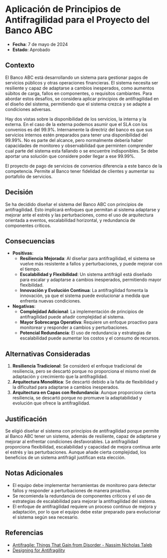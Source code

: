 # Aplicación de Principios de Antifragilidad para el Proyecto del Banco ABC

- **Fecha**: 7 de mayo de 2024
- **Estado**: Aprobado

## Contexto
El Banco ABC está desarrollando un sistema para gestionar pagos de servicios públicos y otras operaciones financieras. 
El sistema necesita ser resiliente y capaz de adaptarse a cambios inesperados, como aumentos súbitos de carga, fallos en componentes, o requisitos cambiantes.
Para abordar estos desafíos, se considera aplicar principios de antifragilidad en el diseño del sistema, permitiendo 
que el sistema crezca y se adapte a condiciones adversas.

Hay dos vistas sobre la disponibilidad de los servicios, la interna y la externa. 
En el caso de la externa podemos asumir que el SLA con los convenios es del 99.9%. 
Internamente la directriz del banco es que sus servicios internos estén preparados para tener una disponibilidad del 99.99%. 
No es parte del alcance, pero normalmente debería haber capacidades de monitoreo y observabilidad que perminten 
comprender cual parte del sistema esta fallando o se encuentre indisponibles. Se debe aportar una solución 
que considere poder llegar a ese 99.99%.

El proyecto de pago de servicios de convenios diferencia a este banco de la competencia. Permite al Banco tener fidelidad de clientes y aumentar su portafolio de servicios.

## Decisión
Se ha decidido diseñar el sistema del Banco ABC con principios de antifragilidad. Esto implicará enfoques que permitan al sistema adaptarse y mejorar ante el estrés y las perturbaciones, como el uso de arquitectura orientada a eventos, escalabilidad horizontal, y redundancia de componentes críticos.

## Consecuencias
- **Positivas**:
    - **Resiliencia Mejorada**: Al diseñar para antifragilidad, el sistema se vuelve más resistente a fallos y perturbaciones, y puede mejorar con el tiempo.
    - **Escalabilidad y Flexibilidad**: Un sistema antifrágil está diseñado para escalar y adaptarse a cambios inesperados, permitiendo mayor flexibilidad.
    - **Innovación y Evolución Continua**: La antifragilidad fomenta la innovación, ya que el sistema puede evolucionar a medida que enfrenta nuevas condiciones.
- **Negativas**:
    - **Complejidad Adicional**: La implementación de principios de antifragilidad puede añadir complejidad al sistema.
    - **Mayor Sobrecarga Operativa**: Requiere un enfoque proactivo para monitorear y responder a cambios y perturbaciones.
    - **Potencial Redundancia**: El uso de redundancia y estrategias de escalabilidad puede aumentar los costos y el consumo de recursos.

## Alternativas Consideradas
1. **Resiliencia Tradicional**: Se consideró el enfoque tradicional de resiliencia, pero se descartó porque no proporciona el mismo nivel de adaptación y crecimiento que la antifragilidad.
2. **Arquitectura Monolítica**: Se descartó debido a la falta de flexibilidad y la dificultad para adaptarse a cambios inesperados.
3. **Arquitectura en Capas con Redundancia**: Aunque proporciona cierta resiliencia, se descartó porque no promueve la adaptabilidad y evolución que ofrece la antifragilidad.

## Justificación
Se eligió diseñar el sistema con principios de antifragilidad porque permite al Banco ABC tener un sistema, además de resiliente, capaz de adaptarse y mejorar al enfrentar condiciones desfavorables. La antifragilidad proporciona flexibilidad, escalabilidad y capacidad de mejora continua ante el estrés y las perturbaciones. Aunque añade cierta complejidad, los beneficios de un sistema antifrágil justifican esta elección.

## Notas Adicionales
- El equipo debe implementar herramientas de monitoreo para detectar fallos y responder a perturbaciones de manera proactiva.
- Se recomienda la redundancia de componentes críticos y el uso de estrategias de escalabilidad para mejorar la antifragilidad del sistema.
- El enfoque de antifragilidad requiere un proceso continuo de mejora y adaptación, por lo que el equipo debe estar preparado para evolucionar el sistema según sea necesario.

## Referencias
- [Antifragile: Things That Gain from Disorder - Nassim Nicholas Taleb](https://en.wikipedia.org/wiki/Antifragile)
- [Designing for Antifragility](https://martinfowler.com/articles/antifragility.html)
